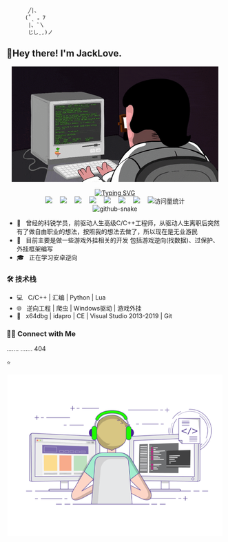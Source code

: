   
           ╱|、
          (˚ˎ 。7  
           |、˜〵          
           じしˍ,)ノ 

   <h2> 🙋Hey there! I'm JackLove. </h2>
<div align="center">
<!-- knock code pictures 敲代码的图片 -->
  <img align="center" src="https://github.com/MrXiao7/MrXiao7/blob/main/coding.gif" /><br>
</div>
</br>
  <div align="center">

  <!-- dynamic typing effect 动态打字效果 -->
  <div align="center">
    <a href="">
      <img src="https://readme-typing-svg.demolab.com?font=Fira+Code&pause=1000&width=450&lines=cout<<%22Hello%2C%20World%22<<endl%3B;哦豁，忘记打分号了!&center=true&size=27" alt="Typing SVG" />
    </a>
  </div>

  

  <!-- profile logo 个人资料徽标 -->
  <div align="center">
    <a href="/"><img src="https://img.shields.io/badge/Website-博客-blue" /></a>&emsp;
    <a href="/"><img src="https://img.shields.io/badge/Twitter-推特-blue" /></a>&emsp;
    <a href=""><img src="https://img.shields.io/badge/YouTube-油管-c32136" /></a>&emsp;
    <a href=""><img src="https://img.shields.io/badge/WeChat-微信-07c160" /></a>&emsp;
    <a href="/"><img src="https://img.shields.io/badge/Bilibili-B站-ff69b4" /></a>&emsp;
    <a href="/"><img src="https://img.shields.io/badge/CSDN-论坛-c32136" /></a>&emsp;
    <a href="/"><img src="https://img.shields.io/badge/Zhihu-知乎-blue" /></a>&emsp;
    <!-- visitor statistics logo 访问量统计徽标 -->
    <img src="https://komarev.com/ghpvc/?username=MrXiao7&label=Views&color=0e75b6&style=flat" alt="访问量统计" />
  </div>

<!-- Snake Code Contribution Map 贪吃蛇代码贡献图 -->
<picture>
  <source media="(prefers-color-scheme: dark)" srcset="https://cdn.jsdelivr.net/gh/sun0225SUN/sun0225SUN/profile-snake-contrib/github-contribution-grid-snake-dark.svg" />
  <source media="(prefers-color-scheme: light)" srcset="https://cdn.jsdelivr.net/gh/sun0225SUN/sun0225SUN/profile-snake-contrib/github-contribution-grid-snake.svg" />
  <img alt="github-snake" src="https://cdn.jsdelivr.net/gh/sun0225SUN/sun0225SUN/profile-snake-contrib/github-contribution-grid-snake-dark.svg" />
</picture>

</div>

- 🔭 &nbsp; 曾经的科锐学员，前驱动人生高级C/C++工程师，从驱动人生离职后突然有了做自由职业的想法，按照我的想法去做了，所以现在是无业游民
- 🤔 &nbsp; 目前主要是做一些游戏外挂相关的开发 包括游戏逆向(找数据)、过保护、外挂框架编写
- 🎓 &nbsp; 正在学习安卓逆向


<h3>🛠 技术栈</h3>

- 💻 &nbsp; C/C++ | 汇编 | Python | Lua
- 🌐 &nbsp; 逆向工程 | 爬虫 | Windows驱动 | 游戏外挂  
- 🔧 &nbsp; x64dbg | idapro | CE | Visual Studio 2013-2019 | Git





<h3> 🤝🏻 Connect with Me </h3>

.......
.......
404

⭐️ 
<div align="center">
<img align="center" alt="GIF" src="https://github.com/MrXiao7/MrXiao7/blob/main/gif3.gif" width="500"/>
  </div>

